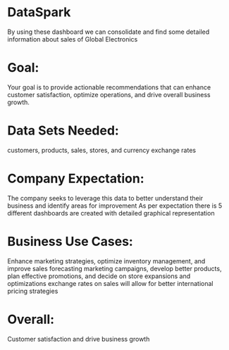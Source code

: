 # DataSpark
By using these dashboard we can consolidate and find some detailed information about sales of Global Electronics 
# Goal:
Your goal is to provide actionable recommendations that can enhance customer satisfaction, optimize operations, and drive overall business growth.
# Data Sets Needed:
customers, products, sales, stores, and currency exchange rates
# Company Expectation:
The company seeks to leverage this data to better understand their business and identify areas for improvement
As per expectation there is 5 different dashboards are created with detailed graphical representation
# Business Use Cases:
Enhance marketing strategies, optimize inventory management, and improve sales forecasting
	marketing campaigns, develop better products, plan effective promotions, and decide on store expansions and optimizations
exchange rates on sales will allow for better international pricing strategies
# Overall:
Customer satisfaction and drive business growth

